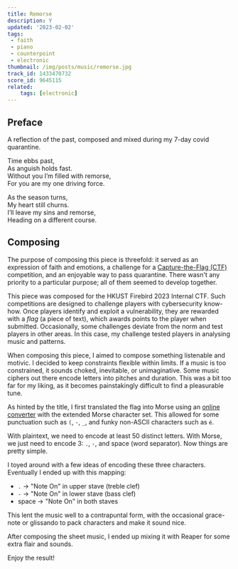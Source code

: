 ```yaml
---
title: Remorse
description: Y
updated: '2023-02-02'
tags:
 - faith
 - piano
 - counterpoint
 - electronic
thumbnail: /img/posts/music/remorse.jpg
track_id: 1433470732
score_id: 9645115
related:
    tags: [electronic]
---
```


## Preface

A reflection of the past, composed and mixed during my 7-day covid quarantine.

Time ebbs past,  
As anguish holds fast.  
Without you I’m filled with remorse,  
For you are my one driving force.

As the season turns,  
My heart still churns.  
I’ll leave my sins and remorse,  
Heading on a different course.

## Composing

The purpose of composing this piece is threefold: it served as an expression of faith and emotions, a challenge for a [Capture-the-Flag (CTF)](/tags/ctf) competition, and an enjoyable way to pass quarantine. There wasn't any priority to a particular purpose; all of them seemed to develop together.

This piece was composed for the HKUST Firebird 2023 Internal CTF. Such competitions are designed to challenge players with cybersecurity know-how. Once players identify and exploit a vulnerability, they are rewarded with a *flag* (a piece of text), which awards points to the player when submitted. Occasionally, some challenges deviate from the norm and test players in other areas. In this case, my challenge tested players in analysing music and patterns.

When composing this piece, I aimed to compose something listenable and motivic. I decided to keep constraints flexible within limits. If a music is too constrained, it sounds choked, inevitable, or unimaginative. Some music ciphers out there encode letters into pitches and duration. This was a bit too far for my liking, as it becomes painstakingly difficult to find a pleasurable tune.

As hinted by the title, I first translated the flag into Morse using an [online converter](https://onlineasciitools.com/convert-ascii-to-morse) with the extended Morse character set. This allowed for some punctuation such as `(`, `-`, `_`, and funky non-ASCII characters such as `é`.

With plaintext, we need to encode at least 50 distinct letters. With Morse, we just need to encode 3: `.`, `-`, and space (word separator). Now things are pretty simple.

I toyed around with a few ideas of encoding these three characters. Eventually I ended up with this mapping:

* `.` → "Note On" in upper stave (treble clef)
* `-` → "Note On" in lower stave (bass clef)
* space → "Note On" in both staves

This lent the music well to a contrapuntal form, with the occasional grace-note or glissando to pack characters and make it sound nice.

After composing the sheet music, I ended up mixing it with Reaper for some extra flair and sounds.

Enjoy the result!
